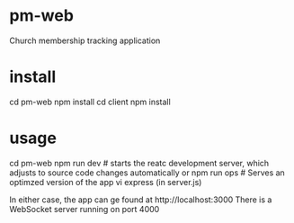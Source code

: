# pm-web
Church membership tracking application

# install
cd pm-web
npm install
cd client
npm install

# usage
cd pm-web
npm run dev # starts the reatc development server, which adjusts to source code changes automatically
or
npm run ops # Serves an optimzed version of the app vi express (in server.js)

In either case, the app can ge found at http://localhost:3000
There is a WebSocket server running on port 4000
